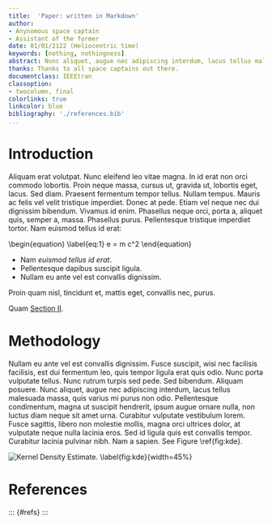 ```yaml
---
title:  'Paper: written in Markdown'
author:
- Anynomous space captain
- Assistant of the former
date: 01/01/2122 (Heliocentric time)
keywords: [nothing, nothingness]
abstract: Nunc aliquet, augue nec adipiscing interdum, lacus tellus malesuada massa, quis varius mi purus non odio. Donec hendrerit tempor tellus. Sed id ligula quis est convallis tempor. Proin quam nisl, tincidunt et, mattis eget, convallis nec, purus. Donec vitae dolor.
thanks: Thanks to all space captains out there.
documentclass: IEEEtran
classoption:
- twocolumn, final
colorlinks: true
linkcolor: blue
bibliography: './references.bib'
...
```

# Introduction

Aliquam erat volutpat.  Nunc eleifend leo vitae magna.  In id erat non orci commodo lobortis.  Proin neque massa, cursus ut, gravida ut, lobortis eget, lacus.  Sed diam.  Praesent fermentum tempor tellus.  Nullam tempus.  Mauris ac felis vel velit tristique imperdiet.  Donec at pede.  Etiam vel neque nec dui dignissim bibendum.  Vivamus id enim.  Phasellus neque orci, porta a, aliquet quis, semper a, massa.  Phasellus purus.  Pellentesque tristique imperdiet tortor.  Nam euismod tellus id erat:

\begin{equation}
\label{eq:1}
e = m c^2
\end{equation}

-   Nam *euismod tellus id erat*.
-   Pellentesque dapibus suscipit ligula.
-   Nullam eu ante vel est convallis dignissim.

Proin quam nisl, tincidunt et, mattis eget, convallis nec, purus. 

Quam [Section II](#Methods).

<a id="Methods"></a>

# Methodology

Nullam eu ante vel est convallis dignissim.  Fusce suscipit, wisi nec facilisis facilisis, est dui fermentum leo, quis tempor ligula erat quis odio.  Nunc porta vulputate tellus.  Nunc rutrum turpis sed pede.  Sed bibendum.  Aliquam posuere.  Nunc aliquet, augue nec adipiscing interdum, lacus tellus malesuada massa, quis varius mi purus non odio.  Pellentesque condimentum, magna ut suscipit hendrerit, ipsum augue ornare nulla, non luctus diam neque sit amet urna.  Curabitur vulputate vestibulum lorem.  Fusce sagittis, libero non molestie mollis, magna orci ultrices dolor, at vulputate neque nulla lacinia eros.  Sed id ligula quis est convallis tempor.  Curabitur lacinia pulvinar nibh.  Nam a sapien. See Figure \ref{fig:kde}.

![Kernel Density Estimate. \label{fig:kde}](/home/frederik/MultiPaper/PaperA/Figures/kde.png){width=45%}

# References
  
::: {#refs}
:::
